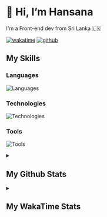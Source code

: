 
<h1>👋 Hi, I’m Hansana</h1>
<p>I'm a Front-end dev from Sri Lanka 🇱🇰</p>

[![wakatime](https://wakatime.com/badge/user/cf3817f9-1dca-4dc8-876a-c4ae6f6942cc.svg)](https://wakatime.com/@cf3817f9-1dca-4dc8-876a-c4ae6f6942cc)
[![github](https://img.shields.io/github/followers/DevHanza?logo=github&style=plastic)](https://github.com/DevHanza?tab=followers)

## My Skills

### Languages
![Languages](https://go-skill-icons.vercel.app/api/icons?i=js,ts,py,php,mysql,c,html,css&perline=6)

### Technologies
![Technologies](https://go-skill-icons.vercel.app/api/icons?i=react,angular,nodejs,expressjs,mongodb,scss,bootstrap,tailwindcss,gsap,materialui,shadcn&perline=6)

### Tools
![Tools](https://go-skill-icons.vercel.app/api/icons?i=vscode,terminal,git,figma,wordpress,webstudio,framer,webflow,ps&perline=6)

<details>
    <summary><h2>My Github Stats</h2></summary>
    <figure>
        <img src="https://github-readme-stats.vercel.app/api?username=DevHanza&hide_border=true&theme=transparent" />
        <img src="https://github-readme-stats.vercel.app/api/top-langs/?username=DevHanza&langs_count=8&layout=compact&hide_border=true&theme=transparent" />
    </figure> -->
</details>

<details>
    <summary><h2>My WakaTime Stats</h2></summary>
    <figure>
        <!--START_SECTION:waka-->

```txt
From: 14 October 2024 - To: 27 July 2025

JavaScript    138 hrs 8 mins  ########-----------------   33.61 %
CSS           89 hrs 7 mins   #####--------------------   21.69 %
HTML          87 hrs 52 mins  #####--------------------   21.38 %
TypeScript    76 hrs 3 mins   #####--------------------   18.51 %
Python        4 hrs 38 mins   -------------------------   01.13 %
```

<!--END_SECTION:waka-->
    </figure>
</details>
